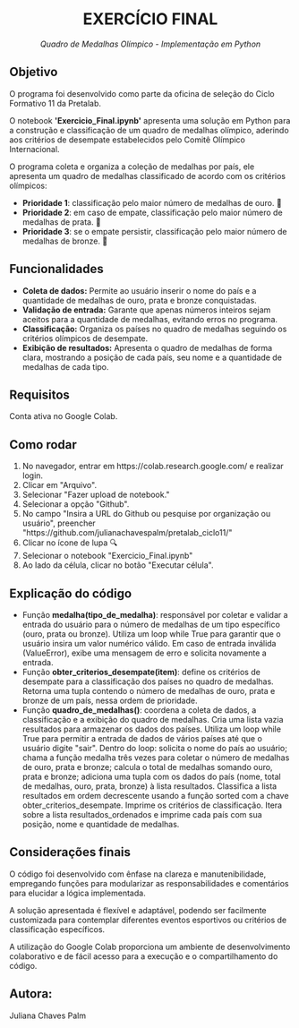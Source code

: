 <h1 align="center">EXERCÍCIO FINAL</h1>

<p align="center"><em>Quadro de Medalhas Olímpico - Implementação em Python</em></p>
<h2>Objetivo</h2>
<p>O programa foi desenvolvido como parte da oficina de seleção do Ciclo Formativo 11 da Pretalab.</p>
<p>O notebook <b>'Exercicio_Final.ipynb'</b> apresenta uma solução em Python para a construção e classificação de um quadro de medalhas olímpico, aderindo aos critérios de desempate estabelecidos pelo Comitê Olímpico Internacional.</p>
<p>O programa coleta e organiza a coleção de medalhas por país, ele apresenta um quadro de medalhas classificado de acordo com os critérios olímpicos:</p>
<ul>
  <li><b>Prioridade 1</b>: classificação pelo maior número de medalhas de ouro. 🥇</li>
  <li><b>Prioridade 2</b>: em caso de empate, classificação pelo maior número de medalhas de prata. 🥈</li>
  <li><b>Prioridade 3</b>: se o empate persistir, classificação pelo maior número de medalhas de bronze. 🥉</li>
</ul>

<h2>Funcionalidades</h2>
<ul>
  <li><b>Coleta de dados:</b> Permite ao usuário inserir o nome do país e a quantidade de medalhas de ouro, prata e bronze conquistadas.</li>
  <li><b>Validação de entrada:</b> Garante que apenas números inteiros sejam aceitos para a quantidade de medalhas, evitando erros no programa.</li>
  <li><b>Classificação:</b> Organiza os países no quadro de medalhas seguindo os critérios olímpicos de desempate.</li>
  <li><b>Exibição de resultados:</b> Apresenta o quadro de medalhas de forma clara, mostrando a posição de cada país, seu nome e a quantidade de medalhas de cada tipo.</li>
</ul>

<h2>Requisitos</h2>
Conta ativa no Google Colab.

<h2>Como rodar</h2>
<ol>
  <li>No navegador, entrar em https://colab.research.google.com/ e realizar login.</li>
  <li>Clicar em "Arquivo".</li>
  <li>Selecionar "Fazer upload de notebook."</li>
  <li>Selecionar a opção "Github".</li>
  <li>No campo "Insira a URL do Github ou pesquise por organização ou usuário", preencher "https://github.com/julianachavespalm/pretalab_ciclo11/"</li>
  <li>Clicar no ícone de lupa 🔍</li>
  <li>Selecionar o notebook "Exercicio_Final.ipynb"</li>
  <li>Ao lado da célula, clicar no botão "Executar célula".</li>
</ol>

<h2>Explicação do código</h2>
<ul>
  <li>Função <b>medalha(tipo_de_medalha)</b>: responsável por coletar e validar a entrada do usuário para o número de medalhas de um tipo específico (ouro, prata ou bronze). Utiliza um loop while True para garantir que o usuário insira um valor numérico válido. Em caso de entrada inválida (ValueError), exibe uma mensagem de erro e solicita novamente a entrada.</li>
  <li>Função <b>obter_criterios_desempate(item)</b>: define os critérios de desempate para a classificação dos países no quadro de medalhas. Retorna uma tupla contendo o número de medalhas de ouro, prata e bronze de um país, nessa ordem de prioridade.</li>
  <li>Função <b>quadro_de_medalhas()</b>: coordena a coleta de dados, a classificação e a exibição do quadro de medalhas. Cria uma lista vazia resultados para armazenar os dados dos países. Utiliza um loop while True para permitir a entrada de dados de vários países até que o usuário digite "sair". Dentro do loop: solicita o nome do país ao usuário; chama a função medalha três vezes para coletar o número de medalhas de ouro, prata e bronze; calcula o total de medalhas somando ouro, prata e bronze; adiciona uma tupla com os dados do país (nome, total de medalhas, ouro, prata, bronze) à lista resultados. Classifica a lista resultados em ordem decrescente usando a função sorted com a chave obter_criterios_desempate. Imprime os critérios de classificação. Itera sobre a lista resultados_ordenados e imprime cada país com sua posição, nome e quantidade de medalhas.</li>
</ul>

<h2>Considerações finais</h2>
<p>O código foi desenvolvido com ênfase na clareza e manutenibilidade, empregando funções para modularizar as responsabilidades e comentários para elucidar a lógica implementada.</p>
<p>A solução apresentada é flexível e adaptável, podendo ser facilmente customizada para contemplar diferentes eventos esportivos ou critérios de classificação específicos.</p>
<p>A utilização do Google Colab proporciona um ambiente de desenvolvimento colaborativo e de fácil acesso para a execução e o compartilhamento do código.</p>

<h2>Autora:</h2> Juliana Chaves Palm
